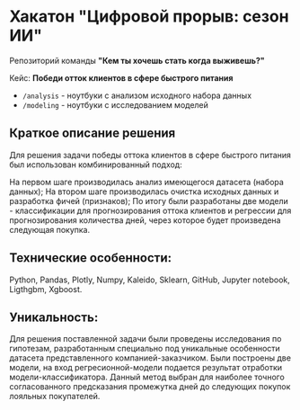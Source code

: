 
# Хакатон **"Цифровой прорыв: сезон ИИ"**

Репозиторий команды **"Кем ты хочешь стать когда выживешь?"**

Кейс: **Победи отток клиентов в сфере быстрого питания**

- `/analysis` - ноутбуки с анализом исходного набора данных
- `/modeling` - ноутбуки с исследованием моделей

## Краткое описание решения

Для решения задачи победы оттока клиентов в сфере быстрого питания был использован комбинированный подход:

На первом шаге производилась анализ имеющегося датасета (набора данных);
На втором шаге производилась очистка исходных данных и разработка фичей (признаков);
По итогу были разработаны две модели - классификации для прогнозирования оттока клиентов и регрессии для прогнозирования количества дней, через которое будет произведена следующая покупка.


## Технические особенности:

Python, Pandas, Plotly, Numpy, Kaleido, Sklearn, GitHub, Jupyter notebook, Ligthgbm, Xgboost.



## Уникальность: 

Для решения поставленной задачи были проведены исследования по гипотезам, разработанным специально под уникальные особенности датасета представленного компанией-заказчиком. Были построены две модели, на вход регресионной-модели подается результат отработки модели-классификатора. Данный метод выбран для наиболее точного согласованного предсказания промежутка дней до следующих покупок лояльных покупателей.

